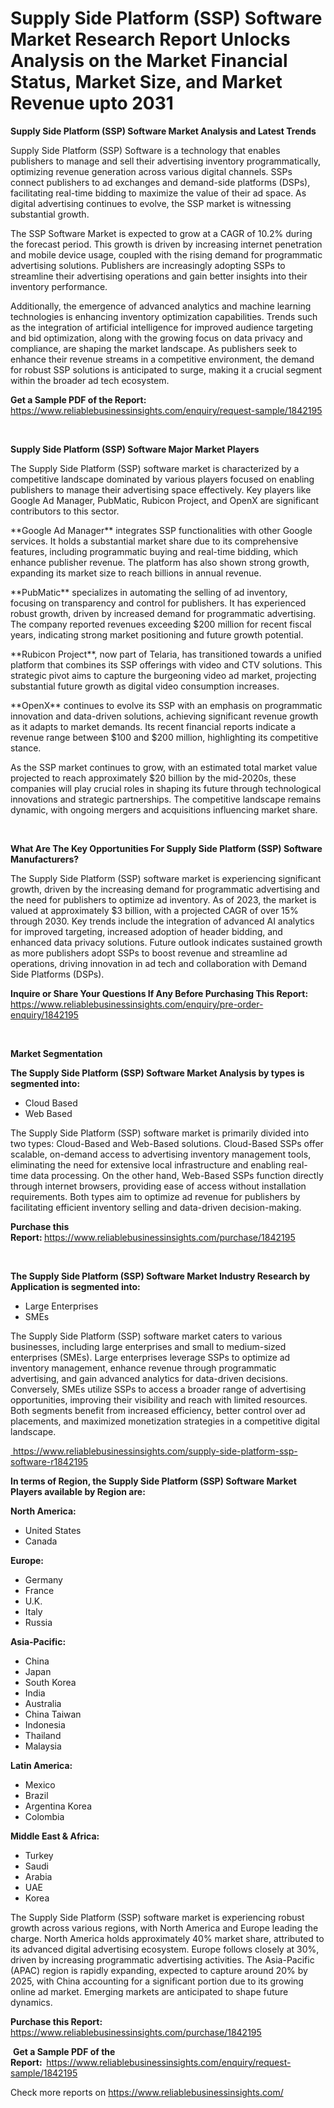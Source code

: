 <p><h1>Supply Side Platform (SSP) Software Market Research Report Unlocks Analysis on the Market Financial Status, Market Size, and Market Revenue upto 2031</h1></p><p><strong>Supply Side Platform (SSP) Software Market Analysis and Latest Trends</strong></p>
<p><p>Supply Side Platform (SSP) Software is a technology that enables publishers to manage and sell their advertising inventory programmatically, optimizing revenue generation across various digital channels. SSPs connect publishers to ad exchanges and demand-side platforms (DSPs), facilitating real-time bidding to maximize the value of their ad space. As digital advertising continues to evolve, the SSP market is witnessing substantial growth.</p><p>The SSP Software Market is expected to grow at a CAGR of 10.2% during the forecast period. This growth is driven by increasing internet penetration and mobile device usage, coupled with the rising demand for programmatic advertising solutions. Publishers are increasingly adopting SSPs to streamline their advertising operations and gain better insights into their inventory performance.</p><p>Additionally, the emergence of advanced analytics and machine learning technologies is enhancing inventory optimization capabilities. Trends such as the integration of artificial intelligence for improved audience targeting and bid optimization, along with the growing focus on data privacy and compliance, are shaping the market landscape. As publishers seek to enhance their revenue streams in a competitive environment, the demand for robust SSP solutions is anticipated to surge, making it a crucial segment within the broader ad tech ecosystem.</p></p>
<p><strong>Get a Sample PDF of the Report:&nbsp;</strong> <a href="https://www.reliablebusinessinsights.com/enquiry/request-sample/1842195?utm_campaign=39&utm_medium=2&utm_source=Github&utm_content=ia&utm_term=01012025&utm_id=supply-side-platform-ssp-software">https://www.reliablebusinessinsights.com/enquiry/request-sample/1842195</a></p>
<p>&nbsp;</p>
<p><strong>Supply Side Platform (SSP) Software Major Market Players</strong></p>
<p><p>The Supply Side Platform (SSP) software market is characterized by a competitive landscape dominated by various players focused on enabling publishers to manage their advertising space effectively. Key players like Google Ad Manager, PubMatic, Rubicon Project, and OpenX are significant contributors to this sector.</p><p>**Google Ad Manager** integrates SSP functionalities with other Google services. It holds a substantial market share due to its comprehensive features, including programmatic buying and real-time bidding, which enhance publisher revenue. The platform has also shown strong growth, expanding its market size to reach billions in annual revenue.</p><p>**PubMatic** specializes in automating the selling of ad inventory, focusing on transparency and control for publishers. It has experienced robust growth, driven by increased demand for programmatic advertising. The company reported revenues exceeding $200 million for recent fiscal years, indicating strong market positioning and future growth potential.</p><p>**Rubicon Project**, now part of Telaria, has transitioned towards a unified platform that combines its SSP offerings with video and CTV solutions. This strategic pivot aims to capture the burgeoning video ad market, projecting substantial future growth as digital video consumption increases.</p><p>**OpenX** continues to evolve its SSP with an emphasis on programmatic innovation and data-driven solutions, achieving significant revenue growth as it adapts to market demands. Its recent financial reports indicate a revenue range between $100 and $200 million, highlighting its competitive stance.</p><p>As the SSP market continues to grow, with an estimated total market value projected to reach approximately $20 billion by the mid-2020s, these companies will play crucial roles in shaping its future through technological innovations and strategic partnerships. The competitive landscape remains dynamic, with ongoing mergers and acquisitions influencing market share.</p></p>
<p>&nbsp;</p>
<p><strong>What Are The Key Opportunities For Supply Side Platform (SSP) Software Manufacturers?</strong></p>
<p><p>The Supply Side Platform (SSP) software market is experiencing significant growth, driven by the increasing demand for programmatic advertising and the need for publishers to optimize ad inventory. As of 2023, the market is valued at approximately $3 billion, with a projected CAGR of over 15% through 2030. Key trends include the integration of advanced AI analytics for improved targeting, increased adoption of header bidding, and enhanced data privacy solutions. Future outlook indicates sustained growth as more publishers adopt SSPs to boost revenue and streamline ad operations, driving innovation in ad tech and collaboration with Demand Side Platforms (DSPs).</p></p>
<p><strong>Inquire or Share Your Questions If Any Before Purchasing This Report:</strong> <a href="https://www.reliablebusinessinsights.com/enquiry/pre-order-enquiry/1842195?utm_campaign=39&utm_medium=2&utm_source=Github&utm_content=ia&utm_term=01012025&utm_id=supply-side-platform-ssp-software">https://www.reliablebusinessinsights.com/enquiry/pre-order-enquiry/1842195</a></p>
<p>&nbsp;</p>
<p><strong>Market Segmentation</strong></p>
<p><strong>The Supply Side Platform (SSP) Software Market Analysis by types is segmented into:</strong></p>
<p><ul><li>Cloud Based</li><li>Web Based</li></ul></p>
<p><p>The Supply Side Platform (SSP) software market is primarily divided into two types: Cloud-Based and Web-Based solutions. Cloud-Based SSPs offer scalable, on-demand access to advertising inventory management tools, eliminating the need for extensive local infrastructure and enabling real-time data processing. On the other hand, Web-Based SSPs function directly through internet browsers, providing ease of access without installation requirements. Both types aim to optimize ad revenue for publishers by facilitating efficient inventory selling and data-driven decision-making.</p></p>
<p><strong>Purchase this Report:&nbsp;</strong><a href="https://www.reliablebusinessinsights.com/purchase/1842195?utm_campaign=39&utm_medium=2&utm_source=Github&utm_content=ia&utm_term=01012025&utm_id=supply-side-platform-ssp-software">https://www.reliablebusinessinsights.com/purchase/1842195</a></p>
<p>&nbsp;</p>
<p><strong>The Supply Side Platform (SSP) Software Market Industry Research by Application is segmented into:</strong></p>
<p><ul><li>Large Enterprises</li><li>SMEs</li></ul></p>
<p><p>The Supply Side Platform (SSP) software market caters to various businesses, including large enterprises and small to medium-sized enterprises (SMEs). Large enterprises leverage SSPs to optimize ad inventory management, enhance revenue through programmatic advertising, and gain advanced analytics for data-driven decisions. Conversely, SMEs utilize SSPs to access a broader range of advertising opportunities, improving their visibility and reach with limited resources. Both segments benefit from increased efficiency, better control over ad placements, and maximized monetization strategies in a competitive digital landscape.</p></p>
<p><a href="https://www.reliablebusinessinsights.com/supply-side-platform-ssp-software-r1842195?utm_campaign=39&utm_medium=2&utm_source=Github&utm_content=ia&utm_term=01012025&utm_id=supply-side-platform-ssp-software">&nbsp;https://www.reliablebusinessinsights.com/supply-side-platform-ssp-software-r1842195</a></p>
<p><strong>In terms of Region, the Supply Side Platform (SSP) Software Market Players available by Region are:</strong></p>
<p>
    <p> <strong> North America: </strong>
        <ul>
            <li>United States</li>
            <li>Canada</li>
        </ul>
        </p> 
    <p> <strong> Europe: </strong>
        <ul>
            <li>Germany</li>
            <li>France</li>
            <li>U.K.</li>
            <li>Italy</li>
            <li>Russia</li>
        </ul>
        </p> 
    <p> <strong> Asia-Pacific: </strong>
        <ul>
            <li>China</li>
            <li>Japan</li>
            <li>South Korea</li>
            <li>India</li>
            <li>Australia</li>
            <li>China Taiwan</li>
            <li>Indonesia</li>
            <li>Thailand</li>
            <li>Malaysia</li>
        </ul>
        </p> 
    <p> <strong> Latin America: </strong>
        <ul>
            <li>Mexico</li>
            <li>Brazil</li>
            <li>Argentina Korea</li>
            <li>Colombia</li>
        </ul>
        </p> 
    <p> <strong> Middle East & Africa: </strong>
        <ul>
            <li>Turkey</li>
            <li>Saudi</li>
            <li>Arabia</li>
            <li>UAE</li>
            <li>Korea</li>
        </ul>
    </p>
    </p>
<p><p>The Supply Side Platform (SSP) software market is experiencing robust growth across various regions, with North America and Europe leading the charge. North America holds approximately 40% market share, attributed to its advanced digital advertising ecosystem. Europe follows closely at 30%, driven by increasing programmatic advertising activities. The Asia-Pacific (APAC) region is rapidly expanding, expected to capture around 20% by 2025, with China accounting for a significant portion due to its growing online ad market. Emerging markets are anticipated to shape future dynamics.</p></p>
<p><strong>Purchase this Report: </strong><a href="https://www.reliablebusinessinsights.com/purchase/1842195?utm_campaign=39&utm_medium=2&utm_source=Github&utm_content=ia&utm_term=01012025&utm_id=supply-side-platform-ssp-software">https://www.reliablebusinessinsights.com/purchase/1842195</a></p>
<p>&nbsp;<strong>Get a Sample PDF of the Report:&nbsp;&nbsp;</strong><a href="https://www.reliablebusinessinsights.com/enquiry/request-sample/1842195?utm_campaign=39&utm_medium=2&utm_source=Github&utm_content=ia&utm_term=01012025&utm_id=supply-side-platform-ssp-software">https://www.reliablebusinessinsights.com/enquiry/request-sample/1842195</a></p>
<p><strong></strong></p>
<p>Check more reports on <a href="https://www.reliablebusinessinsights.com/?utm_campaign=39&utm_medium=2&utm_source=Github&utm_content=ia&utm_term=01012025&utm_id=supply-side-platform-ssp-software">https://www.reliablebusinessinsights.com/</a></p>